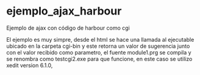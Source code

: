 # ejemplo_ajax_harbour
Ejemplo de ajax con código de harbour como cgi

El ejemplo es muy simpre, desde el html se hace una llamada al ejecutable ubicado en la carpeta cgi-bin y este retorna un valor de sugerencia junto con el valor recibido como parametro, el fuente module1.prg se compila y se renombra como testcgi2.exe para que funcione, en este caso se utilizo xedit version 6.1.0, 
